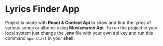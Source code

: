 # Lyrics Finder App
Project is made with **React & Context Api** to show and find the lyrics of various songs or albums using **Musixmatch Api**.
To run the project in your local system just change the **.env** file with your own api key and run this command `npm start` in your **shell**.

